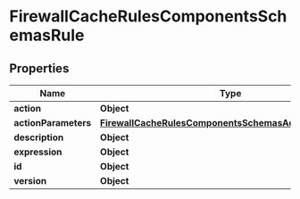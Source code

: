 

# FirewallCacheRulesComponentsSchemasRule


## Properties

| Name | Type | Description | Notes |
|------------ | ------------- | ------------- | -------------|
|**action** | **Object** |  |  [optional] |
|**actionParameters** | [**FirewallCacheRulesComponentsSchemasActionParameters**](FirewallCacheRulesComponentsSchemasActionParameters.md) |  |  [optional] |
|**description** | **Object** |  |  [optional] |
|**expression** | **Object** |  |  [optional] |
|**id** | **Object** |  |  [optional] |
|**version** | **Object** |  |  [optional] |



